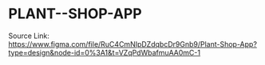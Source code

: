# PLANT--SHOP-APP
Source Link: https://www.figma.com/file/RuC4CmNIpDZdqbcDr9Gnb9/Plant-Shop-App?type=design&node-id=0%3A1&t=VZqPdWbafmuAA0mC-1
